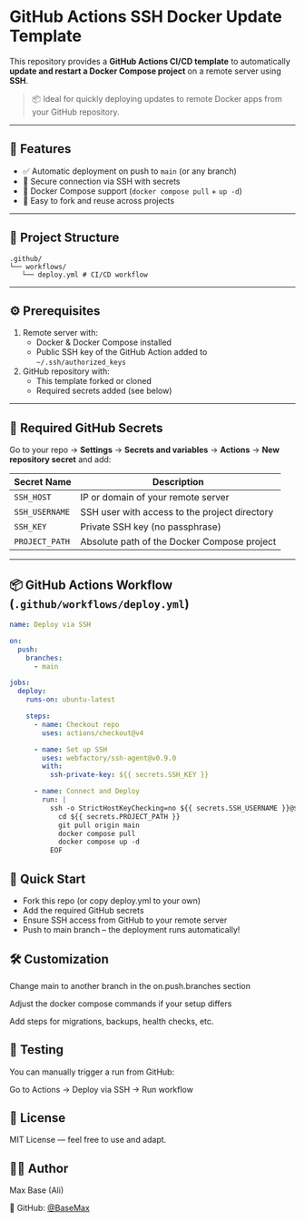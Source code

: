 # GitHub Actions SSH Docker Update Template

This repository provides a **GitHub Actions CI/CD template** to automatically **update and restart a Docker Compose project** on a remote server using **SSH**.

> 📦 Ideal for quickly deploying updates to remote Docker apps from your GitHub repository.

---

## 🚀 Features

- ✅ Automatic deployment on push to `main` (or any branch)
- 🔐 Secure connection via SSH with secrets
- 🐳 Docker Compose support (`docker compose pull` + `up -d`)
- 🔁 Easy to fork and reuse across projects

---

## 📂 Project Structure

```
.github/
└── workflows/
   └── deploy.yml # CI/CD workflow
```

---

## ⚙️ Prerequisites

1. Remote server with:
   - Docker & Docker Compose installed
   - Public SSH key of the GitHub Action added to `~/.ssh/authorized_keys`
2. GitHub repository with:
   - This template forked or cloned
   - Required secrets added (see below)

---

## 🔐 Required GitHub Secrets

Go to your repo → **Settings** → **Secrets and variables** → **Actions** → **New repository secret** and add:

| Secret Name     | Description                                     |
|------------------|-------------------------------------------------|
| `SSH_HOST`       | IP or domain of your remote server              |
| `SSH_USERNAME`   | SSH user with access to the project directory   |
| `SSH_KEY`        | Private SSH key (no passphrase)                 |
| `PROJECT_PATH`   | Absolute path of the Docker Compose project     |

---

## 📦 GitHub Actions Workflow (`.github/workflows/deploy.yml`)

```yaml
name: Deploy via SSH

on:
  push:
    branches:
      - main

jobs:
  deploy:
    runs-on: ubuntu-latest

    steps:
      - name: Checkout repo
        uses: actions/checkout@v4

      - name: Set up SSH
        uses: webfactory/ssh-agent@v0.9.0
        with:
          ssh-private-key: ${{ secrets.SSH_KEY }}

      - name: Connect and Deploy
        run: |
          ssh -o StrictHostKeyChecking=no ${{ secrets.SSH_USERNAME }}@${{ secrets.SSH_HOST }} << 'EOF'
            cd ${{ secrets.PROJECT_PATH }}
            git pull origin main
            docker compose pull
            docker compose up -d
          EOF
```

## 🚀 Quick Start

- Fork this repo (or copy deploy.yml to your own)
- Add the required GitHub secrets
- Ensure SSH access from GitHub to your remote server
- Push to main branch – the deployment runs automatically!

## 🛠️ Customization

Change main to another branch in the on.push.branches section

Adjust the docker compose commands if your setup differs

Add steps for migrations, backups, health checks, etc.

## 🧪 Testing

You can manually trigger a run from GitHub:

Go to Actions → Deploy via SSH → Run workflow

## 🧾 License

MIT License — feel free to use and adapt.

## 🙋‍♂️ Author

Max Base (Ali)

🔗 GitHub: [@BaseMax](https://github.com/basemax)
